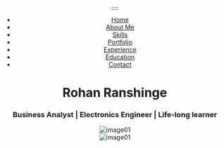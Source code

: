 <!DOCTYPE html>
<!--[if lt IE 7 ]> <html class="ie ie6 no-js" lang="en"> <![endif]-->
<!--[if IE 7 ]>    <html class="ie ie7 no-js" lang="en"> <![endif]-->
<!--[if IE 8 ]>    <html class="ie ie8 no-js" lang="en"> <![endif]-->
<!--[if IE 9 ]>    <html class="ie ie9 no-js" lang="en"> <![endif]-->
<!--[if gt IE 9]><!--><html class="no-js" lang="en"><!--<![endif]-->
<head>
<meta charset="UTF-8" />
<meta http-equiv="X-UA-Compatible" content="IE=edge,chrome=1">
<!-- Metas Page details-->
<title>Rohan - Personal Portfolio</title>
<meta name="description" content="OnePage Resume Portfolio">
<meta name="author" content="">
<!-- Mobile Specific Metas-->
<meta name="viewport" content="width=device-width, initial-scale=1.0">
<!--main style-->
<link rel="stylesheet" type="text/css" media="screen" href="css/bootstrap.min.css">
<link rel="stylesheet" type="text/css" media="screen" href="css/main.css">
<!--google font style-->
<link href='http://fonts.googleapis.com/css?family=Montserrat:400,700' rel='stylesheet' type='text/css'>
<!--font-family: 'Metrophobic', serif;-->
<link href='http://fonts.googleapis.com/css?family=Crimson+Text:400,600,400italic,600italic' rel='stylesheet' type='text/css'>
<!--font-family: 'Open Sans', sans-serif;-->
<!-- font icon css style-->
<link rel="stylesheet" href="css/font-awesome.min.css">
</head>
<body onLoad="load()" onUnload="GUnload()">
<!-- Preloader -->
<div id="preloader">
	<div id="status"></div>
</div>
<!--wrapper start-->
<div class="wrapper noGap" id="wrapper">

<!--Header start -->
<header>
  	<!--menu start-->
    <div class="menu">
    <a href="#" class="nav-icon" id="nav-show"><i class="fa fa-bars"></i></a>
      <div class="navbar-wrapper">
        <div class="container">
          <div class="navwrapper">
            <div class="navbar navbar-inverse navbar-static-top">
              <div class="container">
              	<!--<div class="logo">logo</div> -->
                <div class="navArea"><a href="#" class="closeMenu"><i class="fa fa-times"></i></a>
                    <div class="navbar-header">
                      <button type="button" class="navbar-toggle" data-toggle="collapse" data-target=".navbar-collapse"> <span class="icon-bar"></span> <span class="icon-bar"></span> <span class="icon-bar"></span> </button>
                     <!-- <a class="navbar-brand" href="#">Menu</a>  --></div>
                    <div class="navbar-collapse collapse">
                      <ul class="nav navbar-nav">
                        <li class="menuItem active"><a href="#wrapper">Home</a></li>
                        <li class="menuItem"><a href="#aboutus">About Me</a></li>
                        <li class="menuItem"><a href="#skillset">Skills</a></li>
                        <li class="menuItem"><a href="#ourwork">Portfolio</a></li>
												<li class="menuItem"><a href="#experience">Experience</a></li>
                        <li class="menuItem"><a href="#education">Education</a></li>
												<li class="menuItem"><a href="#contact">Contact</a></li>
                      </ul>
                    </div>
                </div>
              </div>
            </div>
          </div>
          <!-- End Navbar -->
        </div>
      </div>
    </div>
    <!--menu end-->
    <!--banner start-->
    <div class="banner row" id="banner">
    <div class="bannerText">
        <h1>Rohan Ranshinge</h1>
        <h3>Business Analyst | Electronics Engineer | Life-long learner </h3>
      </div>
      <div class="col-xs-12 col-sm-12 col-md-12 col-lg-12 noPadd slides-container" style="height:100%">
        <!--background slide show start-->
        <div class="slide">
          <img src="images/header-image/rohan_3.jpg" alt="image01"> </div>
        <div class="slide">
          <img src="images/header-image/20190321_183323.jpg" alt="image01"> </div>
        <!--background slide show end-->
      </div>
    </div>
    <!--banner end-->

  </header>
  <!--Header end -->

 <!--about us start-->
  <section class="aboutus" id="aboutus">
    <div class="container">
      <div class="row">
       <div class="col-md-12">
      	<div class="heading">
        <h2>About me</h2>
        <h3>A small introduction about my self</h3>
      </div>
      </div>
       </div>
      <div class="row">
      <div class=" col-lg-4 col-md-4 col-sm-4 col-xs-12 pull-right media"><img src="images/bio-photo.jpg" alt=""></div>
      	<div class=" col-lg-7 col-md-7 col-sm-7 col-xs-12 pull-left media">
        	<h5>Rohan Ranshinge</h5>
            <h4>Business Analyst | UC Davis MSBA | AWS Cloud Practitioner Certified </h4>
            <p>I'm a Business Analytics student at UC Davis with previous work experience at Accenture Solutions Pvt. Ltd.
						<br>I'm a life long learner and am very interested in analytics and all the doors it can open for you.
						<br>I'm always curious to learn more on how I can improve and be the best version of myself.
						<p>I love playing football (that's soccer here in America) and have been supporting Arsenal FC since 2004. The year of the Invincibles!  </p>
<p><a role="button" class="btn btn-primary btn-lg">Download Printable Resume</a></p>
        </div>

      </div>
    </div>
  </section>
  <!--about us end-->
  <!--Skillset start -->
  <section id="skillset" class="skillset">
  	<div class="container">
    	<div class="row">
        	<div class="col-md-12">
               <div class="heading">
                <h2>Skills &amp; Expertise</h2>
                <h3>I can say i’m quite good at</h3>
              </div>
            </div>
            <div class="col-md-12">
            	<div class="col-md-6 col-sm-12 media">
								<p>Over the past 3 years I have got the opportunity to learn extensively from my seniors and my peers.
								Turning data into valuable information is a key skill to have in this day and age </p>
								<p>Story telling with data has been a key focus in all of my projects and one I value the most. </p>
								<p>My past experience and my practicum project have trained me well in R, SQL and Python and have filled the gaps I previously had. </p>

                </div>
            	<div class="col-md-6 col-sm-12">
								<div class="skillbar clearfix " data-percent="95%">
                    <div class="skillbar-title"><span>Story-Telling</span></div>
                    <div class="skillbar-bar"></div>
                    <div class="skill-bar-percent"></div>
                </div> <!-- End Skill Bar -->

                <div class="skillbar clearfix " data-percent="95%">
                    <div class="skillbar-title"><span>R Programming</span></div>
                    <div class="skillbar-bar"></div>
                    <div class="skill-bar-percent"></div>
                </div> <!-- End Skill Bar -->

                <div class="skillbar clearfix " data-percent="95%">
                    <div class="skillbar-title"><span>SQL</span></div>
                    <div class="skillbar-bar"></div>
                    <div class="skill-bar-percent"></div>
                </div> <!-- End Skill Bar -->

                <div class="skillbar clearfix " data-percent="80%">
                    <div class="skillbar-title"><span>Python</span></div>
                    <div class="skillbar-bar"></div>
                    <div class="skill-bar-percent"></div>
                </div> <!-- End Skill Bar -->

                </div>
            </div>
        </div>
    </div>
  </section>
  <!--Skillset end -->

	<!--portfolio start-->
	<section class="protfolio" id="ourwork">
    <div class="container">
        <div class="heading">
            <h2>Portfolio</h2>
            <h3>Past Projects</h3>
        </div>
    </div>
    <div class="row">
      <div class="portfolioFilter">
        <ul>
          <li><a href="#" data-filter="*" class="current">All</a></li>
          <li><a href="#" data-filter=".python">Python</a></li>
          <li><a href="#" data-filter=".image_classification">Image Classification using CNN</a></li>
          <li class="last"><a href="#" data-filter=".be_project">Eye-Controlled Wheelchairs</a></li>
        </ul>
      </div>
      <ul class="portfolioContainer row">
      <li class="image_classification python col-xs-6 col-sm-4 col-md-3 col-lg-3">
          <div class="lightCon"> <span class="hoverBox"> <span class="smallIcon"> <a rel="lightbox-demo" href="https://github.com/RohanRanshinge/Image_classification/blob/master/ML_Project_Image_Processing.ipynb" title="Image Classification using CNN" class="zoom lb lb_warsaw1"><i class="fa fa-plus fa-2x"></i></a> </span> </span> <img src="images/projects/thumb-images/Webp.net-compress-image.jpg"  alt="" > </div>
        </li>
        <li class="be_project col-xs-6 col-sm-4 col-md-3 col-lg-3">
          <div class="lightCon"> <span class="hoverBox"> <span class="smallIcon"> <a rel="lightbox-demo" href="https://drive.google.com/drive/u/0/folders/1OTQnAyQR0nSAUhCfMtTUrjVTyIvlyR6D" title="Eye Controlled Wheelchair" class="zoom lb lb_warsaw1"><i class="fa fa-search fa-2x"></i></a>  </span> </span> <img src="images/projects/thumb-images/Wheelchaircompress-image.jpg" alt="" > </div>
        </li>
        <li class=" python col-xs-6 col-sm-4 col-md-3 col-lg-3">
          <div class="lightCon"> <span class="hoverBox"> <span class="smallIcon"> <a rel="lightbox-demo" href="https://github.com/RohanRanshinge/USA_Shootings/blob/master/Shootings.ipynb" title="USA Mass Shootings" class="zoom lb lb_warsaw1"><i class="fa fa-search fa-2x"></i></a>  </span> </span> <img src="images/projects/thumb-images/guns.jpeg" alt="" > </div>
        </li>
				<li class=" python col-xs-6 col-sm-4 col-md-3 col-lg-3">
          <div class="lightCon"> <span class="hoverBox"> <span class="smallIcon"> <a rel="lightbox-demo" href="https://github.com/RohanRanshinge/churn-prediction/blob/master/Churn_Prediction.ipynb" title="Churn Prediction" class="zoom lb lb_warsaw1"><i class="fa fa-search fa-2x"></i></a>  </span> </span> <img src="images/projects/thumb-images/churn.png" alt="" > </div>
        </li>
				<li class=" python col-xs-6 col-sm-4 col-md-3 col-lg-3">
          <div class="lightCon"> <span class="hoverBox"> <span class="smallIcon"> <a rel="lightbox-demo" href="https://github.com/RohanRanshinge/Heart_Disease_Classification/blob/master/Heart_Disease_Classification.ipynb" title="Heart Disease Classifcation" class="zoom lb lb_warsaw1"><i class="fa fa-search fa-2x"></i></a>  </span> </span> <img src="images/projects/thumb-images/heart.jpg" alt="" > </div>
        </li>
        <li class="python  col-xs-6 col-sm-4 col-md-3 col-lg-3">
          <div class="lightCon"> <span class="hoverBox"> <span class="smallIcon"> <a rel="lightbox-demo" href="https://github.com/RohanRanshinge/Real_Estate_Housing/blob/master/Rohan_explore_zillow_data_sets.ipynb" title="Real Estate Pricing" class="zoom lb lb_warsaw1"><i class="fa fa-search fa-2x"></i></a>  </span> </span> <img src="images/projects/thumb-images/houses.png" alt="" > </div>
        </li>
        <li class=" python  col-xs-6 col-sm-4 col-md-3 col-lg-3">
          <div class="lightCon"> <span class="hoverBox"> <span class="smallIcon"> <a rel="lightbox-demo" href="https://github.com/RohanRanshinge/Translator/blob/master/English_to_Spanish_Translation.ipynb" title="Translator" class="zoom lb lb_warsaw1"><i class="fa fa-search fa-2x"></i></a>  </span> </span> <img src="images/projects/thumb-images/translate.jpg" alt="" > </div>
        </li>

      </ul>
    </div>
  </section>
  <!--portfolio end-->

  <!--Work Experties start -->
  <section id="experience" class="myexperties">
  	<div class="container">
        <div class="heading">
        <h2>Work Experience</h2>
        <h3>My previous associations</h3>
      </div>

        <div class="row media">
        	<div class="col-xs-12 col-sm-3 col-md-3 col-lg-3">
            	<div class="expertiesico">
                	September 2018<br>Present
                </div>
            </div>
        	<div class="expertiesdesc col-xs-12 col-sm-9 col-md-9 col-lg-9">
            	<h4>Institute of Transportation Studies (ITS)</h4>
                <h5>Data Analyst, Practicum Project </h5>
                <p>•	Analyzed and profiled users’ charging behavior based on 4 years of historical data </p>
<p>•	Identified the top 25 charging locations facing a supply crunch and high demand situation using R </p>
<p>•	Conducted feature engineering of existing EV charging sites and successfully identified 3 attributes using Python that could significantly increase charging utilization </p>
<p>•	Optimizing charger locations currently based on geo-spatial data across 450 charging points in California </p>
<p>•	Working on a recommendation engine for charging stations, to service increasing volume of 1.5M cars</p>
            </div>
        </div>
        <div class="row media">
        	<div class="col-xs-12 col-sm-3 col-md-3 col-lg-3">
            	<div class="expertiesico">
                	August 2016<br>March 2018
                </div>
            </div>
        	<div class="expertiesdesc col-xs-12 col-sm-9 col-md-9 col-lg-9">
            	<h4>Accenture Solutions Pvt. Ltd.</h4>
                <h5>Application Development Analyst</h5>
                <p>•	Saved the project 5 hours of manual intervention per restoration and the costs associated with it by automating a backup-restore activity using PowerShell scripts which checked error logs, updated production URLs and fields and started corresponding services</p>
<p>•	Automated a sales report using SQL queries on select databases saving the project 30 hours of manual intervention on a monthly basis</p>
<p>•	Handled SQL Server backups & restoration, maintenance plans, jobs and performance tuning</p>
            </div>
        </div>

    </div>
  </section>
  <!--Work Experties end -->
  <!--Education & diploma start -->
  <section id="education" class="educationdiploma">
  	<div class="container">
        <div class="heading">
        <h2>Education &amp; Diplomas</h2>

      </div>

        <div class="row media">
        	<div class="col-xs-12 col-sm-3 col-md-3 col-lg-3">
            	<div class="expertiesico">
                	September 2018<br>July 2019
                </div>
            </div>
        	<div class="expertiesdesc col-xs-12 col-sm-9 col-md-9 col-lg-9">
            	<h4>Masters of Science, Business Analytics</h4>
                <h5>University of California, Davis</h5>
                <p>•	Performed conjoint analysis across 24 profiles to find out optimal design to maximize profits </p>
<p>•	Developed a churn prediction model with 94% accuracy</p>
<p>•	Executive Assistant, engaged with prospective students to increase program applications by 15%</p>
            </div>
        </div>
        <div class="row media">
        	<div class="col-xs-12 col-sm-3 col-md-3 col-lg-3">
            	<div class="expertiesico">
                	June 2012<br>May 2016
                </div>
            </div>
        	<div class="expertiesdesc col-xs-12 col-sm-9 col-md-9 col-lg-9">
            	<h4>Bachelor of Engineering, Electronics</h4>
                <h5>University of Mumbai</h5>
                <p>•	Technical Project: Eye-Controlled Wheelchair </p>
<p>Successfully implemented an eye-controlled wheelchair using a Raspberry Pi and a USB camera which captured images in real time and controlled the wheelchair accordingly
</p>
            </div>
        </div>

    </div>
  </section>
  <!--Education & diploma end -->



  <!--contact start-->
  <section class="contact" id="contact">
    <div class="container">
      <div class="heading">
        <h2>Get In Touch</h2>
        <h3>rohan.ranshinge@gmail.com</h3>
      </div>
    </div>
    </section>
  <section class="contactDetails">
    <div class="container">
    <div class="heading">
        <h2>Drop a email</h2>
        <h3>Please feel free if you would like to have a chat.</h3>
      </div>
      <!--contact form start-->
      <div class="row media">
        <div class="col-xs-12 col-sm-12 col-md-12 col-lg-12 conForm text-center">
        <div id="message"></div>
        <form method="post" action="mailto:rranshinge@ucdavis.edu" name="cform" id="cform">
          <input name="name" id="name" type="text" class="col-xs-12 col-sm-12 col-md-8 col-lg-8" placeholder="Your name" >
          <input name="email" id="email" type="email" class=" col-xs-12 col-sm-12 col-md-8 col-lg-8 noMarr" placeholder="Your email" >
          <textarea name="comments" id="comments" cols="" rows="" class="col-xs-12 col-sm-12 col-md-8 col-lg-8" placeholder="Your message"></textarea>
          <div class="col-xs-12 col-sm-12 col-md-12 col-lg-12"><input type="submit" id="submit" name="send" class="submitBnt" value="Send message"></div>
          <div id="simple-msg"></div>
        </form>
      </div>
      </div>
      <!--contact form end-->
    </div>
  </section>
  <!--contact end-->

  <!--footer start-->
  <section class="footer" id="footer">
    <div class="container">
      <ul>
        <!--<li><a href="#"><i class="fa fa-twitter fa-2x"></i></a></li>
        <li><a href="#"><i class="fa fa-facebook fa-2x"></i></a></li> -->
        <li><a href="https://www.linkedin.com/in/rohanranshinge/"><i class="fa fa-linkedin fa-2x"></i></a></li>
        <!--<li><a href="#"><i class="fa fa-vimeo-square fa-2x"></i></a></li>
        <li><a href="#"><i class="fa fa-dribbble fa-2x"></i></a></li> -->
      </ul>
    </div>
    <p class="text-center"><a href="#wrapper" class="gototop"><i class="fa fa-chevron-up fa-2"></i></a></p>
  </section>
  <!--footer end-->
  </div>
<!--wrapper end-->

<!--modernizr js-->
<script type="text/javascript" src="js/modernizr.custom.26633.js"></script>
<!--jquary min js-->
<script type="text/javascript" src="js/jquery.min.js"></script>
<script src="js/bootstrap.min.js"></script>

<!--for placeholder jquery-->
<script type="text/javascript" src="js/jquery.placeholder.js"></script>

<!--for header jquery-->
<script type="text/javascript" src="js/stickUp.js"></script>
<script src="js/jquery.superslides.js" type="text/javascript" charset="utf-8"></script>
<script type="text/javascript">
jQuery(function($) {
$(document).ready( function() {
  //enabling stickUp on the '.navbar-wrapper' class
	$('.navbar-wrapper').stickUp({
		parts: {
		  0: 'banner',
		  1: 'aboutus',
		  2: 'skillset',
		  3: 'experience',
		  4: 'education',
		  5: 'ourwork',
		  6: 'contact'
		},
		itemClass: 'menuItem',
		itemHover: 'active',
		topMargin: 'auto'
		});
	});


});
</script>
<script>
	$('#banner').superslides({
	  animation: 'fade',
	  play: 5000
	});
</script>

<!--for portfolio jquery-->
<script src="js/jquery.isotope.js" type="text/javascript"></script>
<link type="text/css" rel="stylesheet" id="theme" href="css/jquery-ui-1.8.16.custom.css">
<link type="text/css" rel="stylesheet" href="css/lightbox.min.css">
<script type="text/javascript" src="js/jquery.ui.widget.min.js"></script>
<script type="text/javascript" src="js/jquery.ui.rlightbox.js"></script>

<!--contact form js-->
<script type="text/javascript" src="js/jquery.contact.js"></script>
<script type="text/javascript" src="https://maps.googleapis.com/maps/api/js"></script>
<script type="text/javascript">
            // When the window has finished loading create our google map below
            google.maps.event.addDomListener(window, 'load', init);

            function init() {
                // Basic options for a simple Google Map
                // For more options see: https://developers.google.com/maps/documentation/javascript/reference#MapOptions
                var mapOptions = {
                    // How zoomed in you want the map to start at (always required)
                    zoom: 11,

                    // The latitude and longitude to center the map (always required)
                    center: new google.maps.LatLng(40.6700, -73.9400), // New York
					scrollwheel: false,
                    // How you would like to style the map.
                    // This is where you would paste any style found on Snazzy Maps.
                    styles: [{"featureType":"water","elementType":"geometry","stylers":[{"color":"#e9e9e9"},{"lightness":17}]},{"featureType":"landscape","elementType":"geometry","stylers":[{"color":"#f5f5f5"},{"lightness":20}]},{"featureType":"road.highway","elementType":"geometry.fill","stylers":[{"color":"#ffffff"},{"lightness":17}]},{"featureType":"road.highway","elementType":"geometry.stroke","stylers":[{"color":"#ffffff"},{"lightness":29},{"weight":0.2}]},{"featureType":"road.arterial","elementType":"geometry","stylers":[{"color":"#ffffff"},{"lightness":18}]},{"featureType":"road.local","elementType":"geometry","stylers":[{"color":"#ffffff"},{"lightness":16}]},{"featureType":"poi","elementType":"geometry","stylers":[{"color":"#f5f5f5"},{"lightness":21}]},{"featureType":"poi.park","elementType":"geometry","stylers":[{"color":"#dedede"},{"lightness":21}]},{"elementType":"labels.text.stroke","stylers":[{"visibility":"on"},{"color":"#ffffff"},{"lightness":16}]},{"elementType":"labels.text.fill","stylers":[{"saturation":36},{"color":"#333333"},{"lightness":40}]},{"elementType":"labels.icon","stylers":[{"visibility":"off"}]},{"featureType":"transit","elementType":"geometry","stylers":[{"color":"#f2f2f2"},{"lightness":19}]},{"featureType":"administrative","elementType":"geometry.fill","stylers":[{"color":"#fefefe"},{"lightness":20}]},{"featureType":"administrative","elementType":"geometry.stroke","stylers":[{"color":"#fefefe"},{"lightness":17},{"weight":1.2}]}]
                };

                // Get the HTML DOM element that will contain your map
                // We are using a div with id="map" seen below in the <body>
                var mapElement = document.getElementById('map');

                // Create the Google Map using our element and options defined above
                var map = new google.maps.Map(mapElement, mapOptions);



                // Let's also add a marker while we're at it
                var marker = new google.maps.Marker({
                    position: new google.maps.LatLng(40.6700, -73.9400),
                    map: map,
                    title: 'Hello!'
                });
            }
        </script>

<script src="js/jquery.easing.js"></script>
<script src="js/jquery.mousewheel.js"></script>
<script defer src="js/slideroption.js"></script>

<!--for theme custom jquery-->
<script src="js/custom.js"></script>

</body>
</html>
